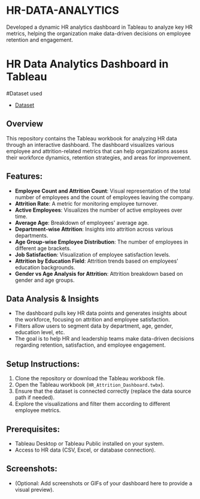 # HR-DATA-ANALYTICS
Developed a dynamic HR analytics dashboard in Tableau to analyze key HR metrics, helping the organization make data-driven decisions on employee retention and engagement.
# HR Data Analytics Dashboard in Tableau

#Dataset used
- <a href="https://github.com/SHUBHAM-YADAV06/HR-DATA-ANALYTICS/blob/main/HR%20Data%20(3)%20(1).xlsx">Dataset</a>




## Overview
This repository contains the Tableau workbook for analyzing HR data through an interactive dashboard. The dashboard visualizes various employee and attrition-related metrics that can help organizations assess their workforce dynamics, retention strategies, and areas for improvement.

## Features:
- **Employee Count and Attrition Count**: Visual representation of the total number of employees and the count of employees leaving the company.
- **Attrition Rate**: A metric for monitoring employee turnover.
- **Active Employees**: Visualizes the number of active employees over time.
- **Average Age**: Breakdown of employees' average age.
- **Department-wise Attrition**: Insights into attrition across various departments.
- **Age Group-wise Employee Distribution**: The number of employees in different age brackets.
- **Job Satisfaction**: Visualization of employee satisfaction levels.
- **Attrition by Education Field**: Attrition trends based on employees’ education backgrounds.
- **Gender vs Age Analysis for Attrition**: Attrition breakdown based on gender and age groups.

## Data Analysis & Insights
- The dashboard pulls key HR data points and generates insights about the workforce, focusing on attrition and employee satisfaction.
- Filters allow users to segment data by department, age, gender, education level, etc.
- The goal is to help HR and leadership teams make data-driven decisions regarding retention, satisfaction, and employee engagement.

## Setup Instructions:
1. Clone the repository or download the Tableau workbook file.
2. Open the Tableau workbook (`HR_Attrition_Dashboard.twbx`).
3. Ensure that the dataset is connected correctly (replace the data source path if needed).
4. Explore the visualizations and filter them according to different employee metrics.

## Prerequisites:
- Tableau Desktop or Tableau Public installed on your system.
- Access to HR data (CSV, Excel, or database connection).

## Screenshots:
- (Optional: Add screenshots or GIFs of your dashboard here to provide a visual preview).
